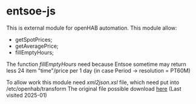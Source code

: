 # entsoe-js
This is external module for openHAB automation.
This module allow:

* getSpotPrices;
* getAveragePrice;
* fillEmptyHours;

The function *fillEmptyHours* need because Entsoe sometime may return less 24 item "time"/price per 1 day (in case Period -> resolution = PT60M)

To allow work this module need *xml2json.xsl* file, which need put into /etc/openhab/transform
The original file possible download [here](https://xml2json.duttke.de/) (Last visited 2025-01)